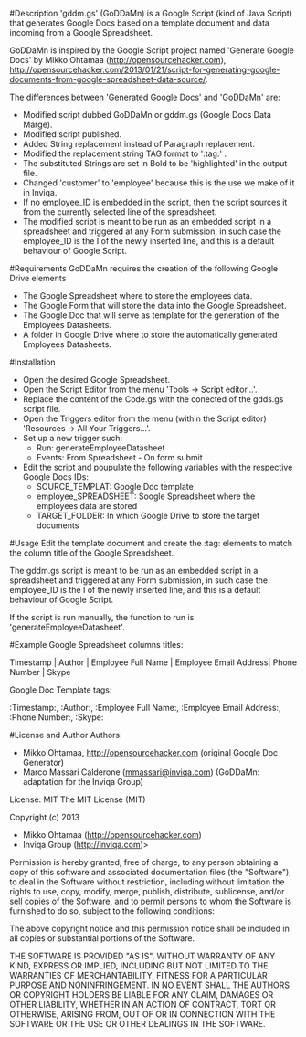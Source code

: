 #Description
'gddm.gs' (GoDDaMn) is a Google Script (kind of Java Script) that generates Google Docs based on a template document and data
incoming from a Google Spreadsheet.

GoDDaMn is inspired by the Google Script project named 'Generate Google Docs' by Mikko Ohtamaa (http://opensourcehacker.com), http://opensourcehacker.com/2013/01/21/script-for-generating-google-documents-from-google-spreadsheet-data-source/.

The differences between 'Generated Google Docs' and 'GoDDaMn' are:
- Modified script dubbed GoDDaMn or gddm.gs (Google Docs Data Marge).
- Modified script published.
- Added String replacement instead of Paragraph replacement.
- Modified the replacement string TAG format to ':tag:' .
- The substituted Strings are set in Bold to be 'highlighted' in the output file.
- Changed 'customer' to 'employee' because this is the use we make of it in Inviqa.
- If no employee_ID is embedded in the script, then the script sources it from the currently selected line of the spreadsheet.
- The modified script is meant to be run as an embedded script in a spreadsheet and triggered at any Form submission, in such case the employee_ID is the I of the newly inserted line, and this is a default behaviour of Google Script.


#Requirements
GoDDaMn requires the creation of the following Google Drive elements
- The Google Spreadsheet where to store the employees data.
- The Google Form that will store the data into the Google Spreadsheet.
- The Google Doc that will serve as template for the generation of the Employees Datasheets.
- A folder in Google Drive where to store the automatically generated Employees Datasheets.

#Installation
* Open the desired Google Spreadsheet.
* Open the Script Editor from the menu 'Tools -> Script editor...'.
* Replace the content of the Code.gs with the conected of the gdds.gs script file.
* Open the Triggers editor from the menu (within the Script editor) 'Resources -> All Your Triggers...'.
* Set up a new trigger such:
  * Run: generateEmployeeDatasheet
  * Events: From Spreadsheet - On form submit
* Edit the script and poupulate the following variables with the respective Google Docs IDs:
  * SOURCE_TEMPLAT: Google Doc template
  * employee_SPREADSHEET: Soogle Spreadsheet where the employees data are stored
  * TARGET_FOLDER: In which Google Drive to store the target documents


#Usage
Edit the template document and create the :tag: elements to match the column title of the Google Spreadsheet.

The gddm.gs script is meant to be run as an embedded script in a spreadsheet and triggered at any Form submission, in such case the employee_ID is the I of the newly inserted line, and this is a default behaviour of Google Script.

If the script is run manually, the function to run is 'generateEmployeeDatasheet'.

#Example
Google Spreadsheet columns titles:

Timestamp | Author | Employee Full Name | Employee Email Address| Phone Number | Skype

Google Doc Template tags:

:Timestamp:, :Author:, :Employee Full Name:, :Employee Email Address:, :Phone Number:, :Skype:


#License and Author
Authors:
* Mikko Ohtamaa, http://opensourcehacker.com (original Google Doc Generator)
* Marco Massari Calderone (mmassari@inviqa.com) (GoDDaMn: adaptation for the Inviqa Group) 

License: MIT
The MIT License (MIT)

Copyright (c) 2013
* Mikko Ohtamaa (http://opensourcehacker.com)
* Inviqa Group (http://inviqa.com)>

Permission is hereby granted, free of charge, to any person obtaining a copy of this software and associated documentation files (the "Software"), to deal in the Software without restriction, including without limitation the rights to use, copy, modify, merge, publish, distribute, sublicense, and/or sell copies of the Software, and to permit persons to whom the Software is furnished to do so, subject to the following conditions:

The above copyright notice and this permission notice shall be included in all copies or substantial portions of the Software.

THE SOFTWARE IS PROVIDED "AS IS", WITHOUT WARRANTY OF ANY KIND, EXPRESS OR IMPLIED, INCLUDING BUT NOT LIMITED TO THE WARRANTIES OF MERCHANTABILITY, FITNESS FOR A PARTICULAR PURPOSE AND NONINFRINGEMENT. IN NO EVENT SHALL THE AUTHORS OR COPYRIGHT HOLDERS BE LIABLE FOR ANY CLAIM, DAMAGES OR OTHER LIABILITY, WHETHER IN AN ACTION OF CONTRACT, TORT OR OTHERWISE, ARISING FROM, OUT OF OR IN CONNECTION WITH THE SOFTWARE OR THE USE OR OTHER DEALINGS IN THE SOFTWARE.
